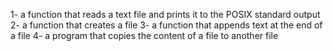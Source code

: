 1- a function that reads a text file and prints it to the POSIX standard output
2-  a function that creates a file
3- a function that appends text at the end of a file
4-  a program that copies the content of a file to another file
